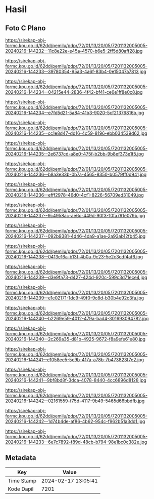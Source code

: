 # Hasil

## Foto C Plano

https://sirekap-obj-formc.kpu.go.id/62dd/pemilu/pdpr/72/01/13/20/05/7201132005005-20240216-144232--11c8e22e-e45a-4570-b6e5-2ff5d80aff28.jpg

https://sirekap-obj-formc.kpu.go.id/62dd/pemilu/pdpr/72/01/13/20/05/7201132005005-20240216-144233--39780354-95a3-4a6f-83b4-0e15047a7813.jpg

https://sirekap-obj-formc.kpu.go.id/62dd/pemilu/pdpr/72/01/13/20/05/7201132005005-20240216-144234--04215e44-2836-4f42-bf41-ce6e1ff8e0c8.jpg

https://sirekap-obj-formc.kpu.go.id/62dd/pemilu/pdpr/72/01/13/20/05/7201132005005-20240216-144234--e7fd5d21-5a84-41b3-9020-5cf21376816b.jpg

https://sirekap-obj-formc.kpu.go.id/62dd/pemilu/pdpr/72/01/13/20/05/7201132005005-20240216-144235--cc1e8d47-dd16-4c59-8196-ebb034539d62.jpg

https://sirekap-obj-formc.kpu.go.id/62dd/pemilu/pdpr/72/01/13/20/05/7201132005005-20240216-144235--2e6737cd-a8e0-475f-b2bb-9b8ef373e1f5.jpg

https://sirekap-obj-formc.kpu.go.id/62dd/pemilu/pdpr/72/01/13/20/05/7201132005005-20240216-144236--b8a3e33b-0b7a-4565-8350-b0579ff0d941.jpg

https://sirekap-obj-formc.kpu.go.id/62dd/pemilu/pdpr/72/01/13/20/05/7201132005005-20240216-144236--efff2978-46d0-4cf1-8226-56709ed31049.jpg

https://sirekap-obj-formc.kpu.go.id/62dd/pemilu/pdpr/72/01/13/20/05/7201132005005-20240216-144237--9c4958ac-ae6c-449d-90f3-10fa791e079b.jpg

https://sirekap-obj-formc.kpu.go.id/62dd/pemilu/pdpr/72/01/13/20/05/7201132005005-20240216-144237--092b9381-4d46-4da9-a1ae-2a93ab12fb45.jpg

https://sirekap-obj-formc.kpu.go.id/62dd/pemilu/pdpr/72/01/13/20/05/7201132005005-20240216-144238--0413e16a-b13f-4b0a-9c23-5e2c3cdf4af6.jpg

https://sirekap-obj-formc.kpu.go.id/62dd/pemilu/pdpr/72/01/13/20/05/7201132005005-20240216-144239--d3e9fa73-d427-424d-920c-599c3d71ece4.jpg

https://sirekap-obj-formc.kpu.go.id/62dd/pemilu/pdpr/72/01/13/20/05/7201132005005-20240216-144239--e1e02171-1dc9-49f0-9c8d-b30b4e92c3fa.jpg

https://sirekap-obj-formc.kpu.go.id/62dd/pemilu/pdpr/72/01/13/20/05/7201132005005-20240216-144240--b2269e59-4012-479a-bad4-301693094782.jpg

https://sirekap-obj-formc.kpu.go.id/62dd/pemilu/pdpr/72/01/13/20/05/7201132005005-20240216-144240--2c269a35-d81b-4925-9672-f8a9efe61e80.jpg

https://sirekap-obj-formc.kpu.go.id/62dd/pemilu/pdpr/72/01/13/20/05/7201132005005-20240216-144241--e1058ee5-5c9b-417a-a78b-7b473823f7e2.jpg

https://sirekap-obj-formc.kpu.go.id/62dd/pemilu/pdpr/72/01/13/20/05/7201132005005-20240216-144241--9bf8bd8f-3dca-4078-8440-4cc6896d8128.jpg

https://sirekap-obj-formc.kpu.go.id/62dd/pemilu/pdpr/72/01/13/20/05/7201132005005-20240216-144242--02161559-f75d-4117-9b49-5465d66bbdfb.jpg

https://sirekap-obj-formc.kpu.go.id/62dd/pemilu/pdpr/72/01/13/20/05/7201132005005-20240216-144242--1d74b4de-af86-4b62-954c-f962b51a3dd1.jpg

https://sirekap-obj-formc.kpu.go.id/62dd/pemilu/pdpr/72/01/13/20/05/7201132005005-20240216-144233--6e7c7892-f89d-48cb-b794-98e1bc0c382e.jpg


## Metadata

| Key        | Value               |
| ---------- | ------------------- |
| Time Stamp | 2024-02-17 13:05:41 |
| Kode Dapil | 7201                |



